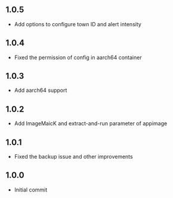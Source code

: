 <!-- https://developers.home-assistant.io/docs/add-ons/presentation#keeping-a-changelog -->

## 1.0.5

- Add options to configure town ID and alert intensity

## 1.0.4

- Fixed the permission of config in aarch64 container

## 1.0.3

- Add aarch64 support

## 1.0.2

- Add ImageMaicK and extract-and-run parameter of appimage

## 1.0.1

- Fixed the backup issue and other improvements

## 1.0.0

- Initial commit
